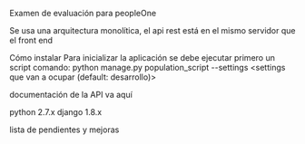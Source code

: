 Examen de evaluación para peopleOne

Se usa una arquitectura monolítica, el api rest está en el mismo servidor que el front end

Cómo instalar
Para inicializar la aplicación se debe ejecutar primero un script comando:
python manage.py population_script --settings <settings que van a ocupar (default: desarrollo)>

documentación de la API va aquí

python 2.7.x
django 1.8.x


lista de pendientes y mejoras
